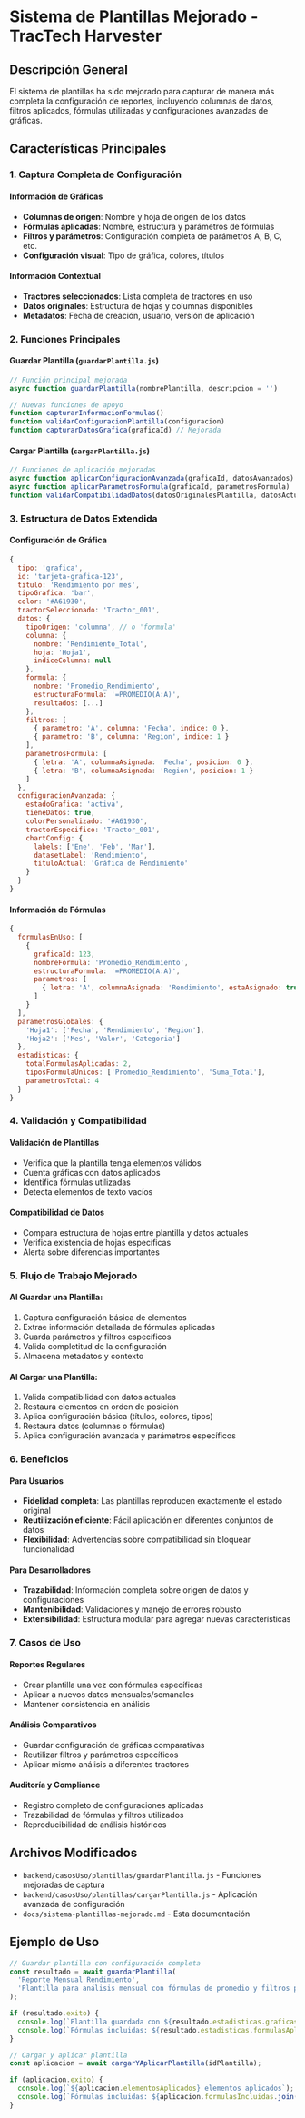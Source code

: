 # Sistema de Plantillas Mejorado - TracTech Harvester

## Descripción General

El sistema de plantillas ha sido mejorado para capturar de manera más completa la configuración de reportes, incluyendo columnas de datos, filtros aplicados, fórmulas utilizadas y configuraciones avanzadas de gráficas.

## Características Principales

### 1. Captura Completa de Configuración

#### Información de Gráficas
- **Columnas de origen**: Nombre y hoja de origen de los datos
- **Fórmulas aplicadas**: Nombre, estructura y parámetros de fórmulas
- **Filtros y parámetros**: Configuración completa de parámetros A, B, C, etc.
- **Configuración visual**: Tipo de gráfica, colores, títulos

#### Información Contextual
- **Tractores seleccionados**: Lista completa de tractores en uso
- **Datos originales**: Estructura de hojas y columnas disponibles
- **Metadatos**: Fecha de creación, usuario, versión de aplicación

### 2. Funciones Principales

#### Guardar Plantilla (`guardarPlantilla.js`)

```javascript
// Función principal mejorada
async function guardarPlantilla(nombrePlantilla, descripcion = '')

// Nuevas funciones de apoyo
function capturarInformacionFormulas()
function validarConfiguracionPlantilla(configuracion)
function capturarDatosGrafica(graficaId) // Mejorada
```

#### Cargar Plantilla (`cargarPlantilla.js`)

```javascript
// Funciones de aplicación mejoradas
async function aplicarConfiguracionAvanzada(graficaId, datosAvanzados)
async function aplicarParametrosFormula(graficaId, parametrosFormula)
function validarCompatibilidadDatos(datosOriginalesPlantilla, datosActualesString)
```

### 3. Estructura de Datos Extendida

#### Configuración de Gráfica
```javascript
{
  tipo: 'grafica',
  id: 'tarjeta-grafica-123',
  titulo: 'Rendimiento por mes',
  tipoGrafica: 'bar',
  color: '#A61930',
  tractorSeleccionado: 'Tractor_001',
  datos: {
    tipoOrigen: 'columna', // o 'formula'
    columna: {
      nombre: 'Rendimiento_Total',
      hoja: 'Hoja1',
      indiceColumna: null
    },
    formula: {
      nombre: 'Promedio_Rendimiento',
      estructuraFormula: '=PROMEDIO(A:A)',
      resultados: [...]
    },
    filtros: [
      { parametro: 'A', columna: 'Fecha', indice: 0 },
      { parametro: 'B', columna: 'Region', indice: 1 }
    ],
    parametrosFormula: [
      { letra: 'A', columnaAsignada: 'Fecha', posicion: 0 },
      { letra: 'B', columnaAsignada: 'Region', posicion: 1 }
    ]
  },
  configuracionAvanzada: {
    estadoGrafica: 'activa',
    tieneDatos: true,
    colorPersonalizado: '#A61930',
    tractorEspecifico: 'Tractor_001',
    chartConfig: {
      labels: ['Ene', 'Feb', 'Mar'],
      datasetLabel: 'Rendimiento',
      tituloActual: 'Gráfica de Rendimiento'
    }
  }
}
```

#### Información de Fórmulas
```javascript
{
  formulasEnUso: [
    {
      graficaId: 123,
      nombreFormula: 'Promedio_Rendimiento',
      estructuraFormula: '=PROMEDIO(A:A)',
      parametros: [
        { letra: 'A', columnaAsignada: 'Rendimiento', estaAsignado: true }
      ]
    }
  ],
  parametrosGlobales: {
    'Hoja1': ['Fecha', 'Rendimiento', 'Region'],
    'Hoja2': ['Mes', 'Valor', 'Categoria']
  },
  estadisticas: {
    totalFormulasAplicadas: 2,
    tiposFormulaUnicos: ['Promedio_Rendimiento', 'Suma_Total'],
    parametrosTotal: 4
  }
}
```

### 4. Validación y Compatibilidad

#### Validación de Plantillas
- Verifica que la plantilla tenga elementos válidos
- Cuenta gráficas con datos aplicados
- Identifica fórmulas utilizadas
- Detecta elementos de texto vacíos

#### Compatibilidad de Datos
- Compara estructura de hojas entre plantilla y datos actuales
- Verifica existencia de hojas específicas
- Alerta sobre diferencias importantes

### 5. Flujo de Trabajo Mejorado

#### Al Guardar una Plantilla:
1. Captura configuración básica de elementos
2. Extrae información detallada de fórmulas aplicadas
3. Guarda parámetros y filtros específicos
4. Valida completitud de la configuración
5. Almacena metadatos y contexto

#### Al Cargar una Plantilla:
1. Valida compatibilidad con datos actuales
2. Restaura elementos en orden de posición
3. Aplica configuración básica (títulos, colores, tipos)
4. Restaura datos (columnas o fórmulas)
5. Aplica configuración avanzada y parámetros específicos

### 6. Beneficios

#### Para Usuarios
- **Fidelidad completa**: Las plantillas reproducen exactamente el estado original
- **Reutilización eficiente**: Fácil aplicación en diferentes conjuntos de datos
- **Flexibilidad**: Advertencias sobre compatibilidad sin bloquear funcionalidad

#### Para Desarrolladores
- **Trazabilidad**: Información completa sobre origen de datos y configuraciones
- **Mantenibilidad**: Validaciones y manejo de errores robusto
- **Extensibilidad**: Estructura modular para agregar nuevas características

### 7. Casos de Uso

#### Reportes Regulares
- Crear plantilla una vez con fórmulas específicas
- Aplicar a nuevos datos mensuales/semanales
- Mantener consistencia en análisis

#### Análisis Comparativos
- Guardar configuración de gráficas comparativas
- Reutilizar filtros y parámetros específicos
- Aplicar mismo análisis a diferentes tractores

#### Auditoría y Compliance
- Registro completo de configuraciones aplicadas
- Trazabilidad de fórmulas y filtros utilizados
- Reproducibilidad de análisis históricos

## Archivos Modificados

- `backend/casosUso/plantillas/guardarPlantilla.js` - Funciones mejoradas de captura
- `backend/casosUso/plantillas/cargarPlantilla.js` - Aplicación avanzada de configuración
- `docs/sistema-plantillas-mejorado.md` - Esta documentación

## Ejemplo de Uso

```javascript
// Guardar plantilla con configuración completa
const resultado = await guardarPlantilla(
  'Reporte Mensual Rendimiento',
  'Plantilla para análisis mensual con fórmulas de promedio y filtros por región'
);

if (resultado.exito) {
  console.log(`Plantilla guardada con ${resultado.estadisticas.graficasConDatos} gráficas`);
  console.log(`Fórmulas incluidas: ${resultado.estadisticas.formulasAplicadas}`);
}

// Cargar y aplicar plantilla
const aplicacion = await cargarYAplicarPlantilla(idPlantilla);

if (aplicacion.exito) {
  console.log(`${aplicacion.elementosAplicados} elementos aplicados`);
  console.log(`Fórmulas incluidas: ${aplicacion.formulasIncluidas.join(', ')}`);
}
```
